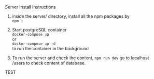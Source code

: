 Server Install Instructions

1. inside the server/ directory, install all the npm packages by  
`npm i`

2. Start postgreSQL container  
`docker-compose up`  
or  
`docker-compose up -d`  
to run the container in the background  

3. To run the server and check the content, 
`npm run dev`
go to localhost /users to check content of database.

TEST